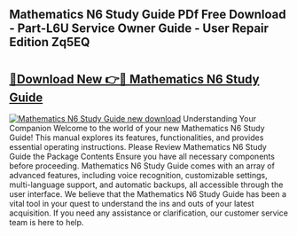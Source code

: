 ## Mathematics N6 Study Guide PDf Free Download - Part-L6U Service Owner Guide - User Repair Edition Zq5EQ

# <h2><a href="http://bc87704.oget.top/?id=Mathematics+N6+Study+Guide">🔗Download New 👉🔴 Mathematics N6 Study Guide</a></h2>

[![Mathematics N6 Study Guide new download](https://i.imgur.com/5g1atiW.png)](http://bc87704.oget.top/?id=Mathematics+N6+Study+Guide)
Understanding Your Companion Welcome to the world of your new Mathematics N6 Study Guide! This manual explores its features, functionalities, and provides essential operating instructions. Please Review Mathematics N6 Study Guide the Package Contents Ensure you have all necessary components before proceeding. Mathematics N6 Study Guide comes with an array of advanced features, including voice recognition, customizable settings, multi-language support, and automatic backups, all accessible through the user interface. We believe that the Mathematics N6 Study Guide has been a vital tool in your quest to understand the ins and outs of your latest acquisition. If you need any assistance or clarification, our customer service team is here to help.
